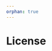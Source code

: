 ```yaml
---
orphan: true
---
```


# License

```{include} ../LICENSE

```
                                                                                              